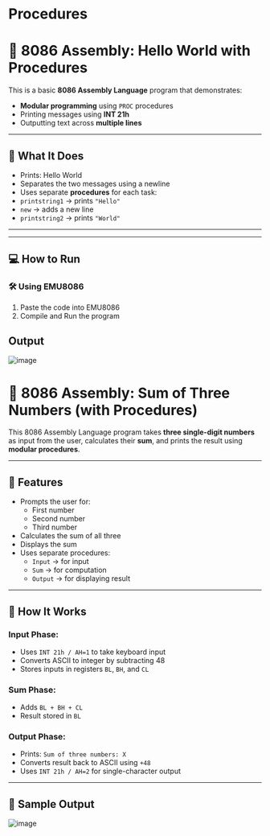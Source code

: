 # Procedures
# 👋 8086 Assembly: Hello World with Procedures

This is a basic **8086 Assembly Language** program that demonstrates:
- **Modular programming** using `PROC` procedures
- Printing messages using **INT 21h**
- Outputting text across **multiple lines**

---

## 📜 What It Does

- Prints: Hello World
- Separates the two messages using a newline
- Uses separate **procedures** for each task:
- `printstring1` → prints `"Hello"`
- `new` → adds a new line
- `printstring2` → prints `"World"`

---

---

## 💻 How to Run

### 🛠️ Using EMU8086

1. Paste the code into EMU8086
2. Compile and Run the program

## Output
![image](https://github.com/user-attachments/assets/673a77a0-d98a-4406-9d69-147da3253f6f)

# 🔢 8086 Assembly: Sum of Three Numbers (with Procedures)

This 8086 Assembly Language program takes **three single-digit numbers** as input from the user, calculates their **sum**, and prints the result using **modular procedures**.

---

## 🎯 Features

- Prompts the user for:
  - First number
  - Second number
  - Third number
- Calculates the sum of all three
- Displays the sum
- Uses separate procedures:
  - `Input` → for input
  - `Sum` → for computation
  - `Output` → for displaying result

---

## 🧩 How It Works

### Input Phase:
- Uses `INT 21h / AH=1` to take keyboard input
- Converts ASCII to integer by subtracting 48
- Stores inputs in registers `BL`, `BH`, and `CL`

### Sum Phase:
- Adds `BL + BH + CL`
- Result stored in `BL`

### Output Phase:
- Prints: `Sum of three numbers: X`
- Converts result back to ASCII using `+48`
- Uses `INT 21h / AH=2` for single-character output

---

## 💬 Sample Output

![image](https://github.com/user-attachments/assets/067b64c5-baba-4880-87b5-40682660add7)

